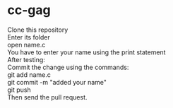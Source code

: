# cc-gag

Clone this repository <br />
Enter its folder<br />
open name.c<br />
You have to enter your name using the print statement<br />
After testing: <br />
Commit the change using the commands:<br />
  git add name.c<br />
  git commit -m "added your name"<br />
  git push <br />
Then send the pull request.<br />
